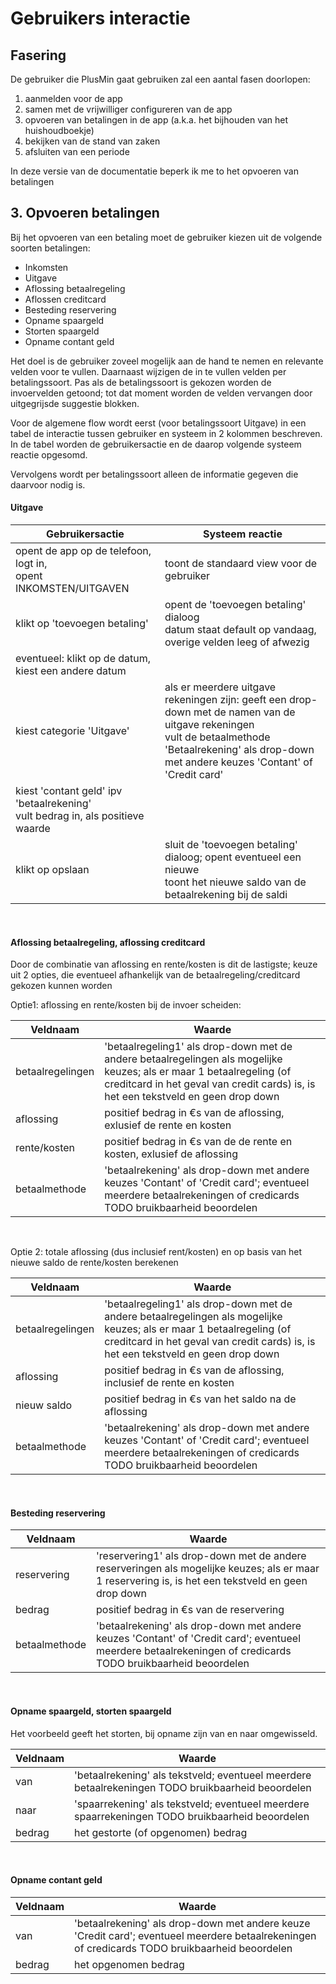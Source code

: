# Gebruikers interactie

## Fasering

De gebruiker die PlusMin gaat gebruiken zal een aantal fasen doorlopen:

1. aanmelden voor de app
2. samen met de vrijwilliger configureren van de app
3. opvoeren van betalingen in de app (a.k.a. het bijhouden van het huishoudboekje)
4. bekijken van de stand van zaken
5. afsluiten van een periode

In deze versie van de documentatie beperk ik me to het opvoeren van betalingen

## 3. Opvoeren betalingen

Bij het opvoeren van een betaling moet de gebruiker kiezen uit de volgende soorten betalingen:

- Inkomsten
- Uitgave
- Aflossing betaalregeling
- Aflossen creditcard
- Besteding reservering
- Opname spaargeld
- Storten spaargeld
- Opname contant geld

Het doel is de gebruiker zoveel mogelijk aan de hand te nemen en relevante velden voor te vullen. Daarnaast wijzigen de
in te vullen velden per betalingssoort. Pas als de betalingssoort is gekozen worden de invoervelden getoond; tot dat
moment worden de velden vervangen door uitgegrijsde suggestie blokken.

Voor de algemene flow wordt eerst (voor betalingssoort Uitgave) in een tabel de interactie tussen gebruiker en systeem
in 2 kolommen beschreven. In de tabel worden de gebruikersactie en de daarop volgende systeem reactie opgesomd.

Vervolgens wordt per betalingssoort alleen de informatie gegeven die daarvoor nodig is.

#### Uitgave

| Gebruikersactie                                                                    | Systeem reactie                                                                                                                                                                                            |
|------------------------------------------------------------------------------------|------------------------------------------------------------------------------------------------------------------------------------------------------------------------------------------------------------|
| opent de app op de telefoon, logt in, <br/>opent INKOMSTEN/UITGAVEN                | toont de standaard view voor de gebruiker                                                                                                                                                                  |
| klikt op 'toevoegen betaling'                                                      | opent de 'toevoegen betaling' dialoog<br/>datum staat default op vandaag, overige velden leeg  of afwezig                                                                                                  |
| eventueel: klikt op de datum, kiest een andere datum                               |                                                                                                                                                                                                            |
| kiest categorie 'Uitgave'                                                          | als er meerdere uitgave rekeningen zijn: geeft een drop-down met de namen van de uitgave rekeningen<br/>vult de betaalmethode 'Betaalrekening' als drop-down  met andere keuzes 'Contant' of 'Credit card' |
| kiest 'contant geld' ipv 'betaalrekening'<br/>vult bedrag in, als positieve waarde |                                                                                                                                                                                                            |
| klikt op opslaan                                                                   | sluit de 'toevoegen betaling' dialoog; opent eventueel een nieuwe<br/>toont het nieuwe saldo van de betaalrekening bij de saldi                                                                            |

&nbsp;

#### Aflossing betaalregeling, aflossing creditcard

Door de combinatie van aflossing en rente/kosten is dit de lastigste; keuze uit 2 opties, die eventueel afhankelijk van
de betaalregeling/creditcard gekozen kunnen worden

Optie1: aflossing en rente/kosten bij de invoer scheiden:

| Veldnaam         | Waarde                                                                                                                                                                                                      |
|------------------|-------------------------------------------------------------------------------------------------------------------------------------------------------------------------------------------------------------|
| betaalregelingen | 'betaalregeling1' als drop-down  met de andere betaalregelingen als mogelijke keuzes; als er maar 1 betaalregeling (of creditcard in het geval van credit cards) is, is het een tekstveld en geen drop down |      
| aflossing        | positief bedrag in &euro;s van de aflossing, exlusief de rente en kosten                                                                                                                                    |      
| rente/kosten     | positief bedrag in &euro;s van de de rente en kosten, exlusief de aflossing                                                                                                                                 |      
| betaalmethode    | 'betaalrekening' als drop-down  met andere keuzes 'Contant' of 'Credit card'; eventueel meerdere betaalrekeningen of credicards TODO bruikbaarheid beoordelen                                               |      

&nbsp;

Optie 2: totale aflossing (dus inclusief rent/kosten) en op basis van het nieuwe saldo de rente/kosten berekenen

| Veldnaam         | Waarde                                                                                                                                                                                                      |
|------------------|-------------------------------------------------------------------------------------------------------------------------------------------------------------------------------------------------------------|
| betaalregelingen | 'betaalregeling1' als drop-down  met de andere betaalregelingen als mogelijke keuzes; als er maar 1 betaalregeling (of creditcard in het geval van credit cards) is, is het een tekstveld en geen drop down |      
| aflossing        | positief bedrag in &euro;s van de aflossing, inclusief de rente en kosten                                                                                                                                   |      
| nieuw saldo      | positief bedrag in &euro;s van het saldo na de aflossing                                                                                                                                                    |      
| betaalmethode    | 'betaalrekening' als drop-down  met andere keuzes 'Contant' of 'Credit card'; eventueel meerdere betaalrekeningen of credicards TODO bruikbaarheid beoordelen                                               |      

&nbsp;

#### Besteding reservering

| Veldnaam      | Waarde                                                                                                                                                        |
|---------------|---------------------------------------------------------------------------------------------------------------------------------------------------------------|
| reservering   | 'reservering1' als drop-down  met de andere reserveringen als mogelijke keuzes; als er maar 1 reservering is, is het een tekstveld en geen drop down          |      
| bedrag        | positief bedrag in &euro;s van de reservering                                                                                                                 |      
| betaalmethode | 'betaalrekening' als drop-down  met andere keuzes 'Contant' of 'Credit card'; eventueel meerdere betaalrekeningen of credicards TODO bruikbaarheid beoordelen |      

&nbsp;

#### Opname spaargeld, storten spaargeld

Het voorbeeld geeft het storten, bij opname zijn van en naar omgewisseld.

| Veldnaam | Waarde                                                                                            |
|----------|---------------------------------------------------------------------------------------------------|
| van      | 'betaalrekening' als tekstveld; eventueel meerdere betaalrekeningen TODO bruikbaarheid beoordelen |      
| naar     | 'spaarrekening' als tekstveld; eventueel meerdere spaarrekeningen TODO bruikbaarheid beoordelen   |      
| bedrag   | het gestorte (of opgenomen) bedrag                                                                |      

&nbsp;

#### Opname contant geld

| Veldnaam | Waarde                                                                                                                                          |
|----------|-------------------------------------------------------------------------------------------------------------------------------------------------|
| van      | 'betaalrekening' als drop-down  met andere keuze 'Credit card'; eventueel meerdere betaalrekeningen of credicards TODO bruikbaarheid beoordelen |      
| bedrag   | het opgenomen bedrag                                                                                                                            |      
